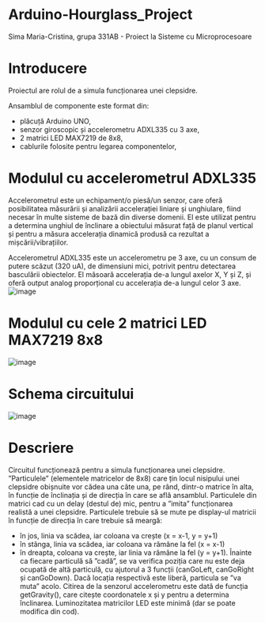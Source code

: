 # Arduino-Hourglass_Project
Sima Maria-Cristina, grupa 331AB - 
Proiect la Sisteme cu Microprocesoare

# Introducere
Proiectul are rolul de a simula funcționarea unei clepsidre. 

Ansamblul de componente este format din: 
- plăcuță Arduino UNO,
- senzor giroscopic și accelerometru ADXL335 cu 3 axe,
- 2 matrici LED MAX7219 de 8x8,
- cablurile folosite pentru legarea componentelor,

# Modulul cu accelerometrul ADXL335
Accelerometrul este un echipament/o piesă/un senzor, care oferă 
posibilitatea măsurării și analizării accelerației liniare și
unghiulare, fiind necesar în multe sisteme de bază din diverse
domenii. El este utilizat pentru a determina unghiul de înclinare
a obiectului măsurat față de planul vertical și pentru a măsura
accelerația dinamică produsă ca rezultat a mișcării/vibrațiilor.

Accelerometrul ADXL335 este un accelerometru pe 3 axe, cu un 
consum de putere scăzut (320 uA), de dimensiuni mici, potrivit
pentru detectarea basculării obiectelor. El măsoară accelerația
de-a lungul axelor X, Y și Z, și oferă output analog proporțional
cu accelerația de-a lungul celor 3 axe.
![image](https://user-images.githubusercontent.com/100774960/168488721-0dcf66a2-9175-48f1-9443-6d5b90566b37.png)

# Modulul cu cele 2 matrici LED MAX7219 8x8
![image](https://user-images.githubusercontent.com/100774960/168489053-2056076c-4646-40c8-a429-c98aa730d13e.png)

# Schema circuitului
![image](https://user-images.githubusercontent.com/100774960/168489196-13d4d977-99e6-4134-ab10-f30e747bb60b.png)

# Descriere
Circuitul funcționează pentru a simula funcționarea unei clepsidre. ”Particulele” (elementele matricelor de 8x8)
care țin locul nisipului unei clepsidre obișnuite vor cădea una câte una, pe rând, dintr-o matrice în alta, în 
funcție de înclinația și de direcția în care se află ansamblul. Particulele din matrici cad cu un delay (destul de) 
mic, pentru a ”imita” funcționarea realistă a unei clepsidre. Particulele trebuie să se mute pe display-ul 
matricii în funcție de direcția în care trebuie să meargă:
- în jos, linia va scădea, iar coloana va crește (x = x-1, y = y+1)
- în stânga, linia va scădea, iar coloana va rămâne la fel (x = x-1)
- în dreapta, coloana va crește, iar linia va rămâne la fel (y = y+1).
Înainte ca fiecare particulă să ”cadă”, se va verifica poziția care nu este deja ocupată de altă particulă, cu 
ajutorul a 3 funcții (canGoLeft, canGoRight și canGoDown). Dacă locația respectivă este liberă, particula se ”va
muta” acolo. Citirea de la senzorul accelerometru este dată de funcția getGravity(), care citește coordonatele
x și y pentru a determina înclinarea. Luminozitatea matricilor LED este minimă (dar se poate modifica din cod).

